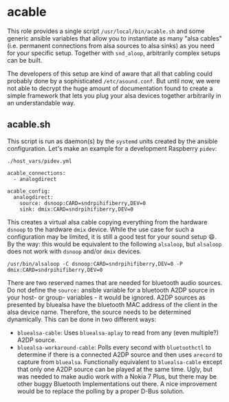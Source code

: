# acable

This role provides a single script `/usr/local/bin/acable.sh` and some generic ansible variables that allow
you to instantiate as many "alsa cables" (i.e. permanent connections from alsa sources to alsa sinks) as you need 
for your specific setup.  Together with `snd_aloop`, arbitrarily complex setups can be built. 

The developers of this setup are kind of aware that all that cabling could probably done by a sophisticated 
`/etc/asound.conf`. But until now, we were not able to decrypt the huge amount of documentation found to create
a simple framework that lets you plug your alsa devices together arbitrarily in an understandable way.

## acable.sh

This script is run as daemon(s) by the `systemd` units created by the ansible configuration. Let's make an 
example for a development Raspberry `pidev`:

~~~
./host_vars/pidev.yml

acable_connections:
  - analogdirect

acable_config:
  analogdirect:
    source: dsnoop:CARD=sndrpihifiberry,DEV=0
    sink: dmix:CARD=sndrpihifiberry,DEV=0
~~~

This creates a virtual alsa cable copying everything from the hardware `dsnoop` to the hardware `dmix` device. While
the use case for such a configuration may be limited, it is still a good test for your sound setup :smile:. By the 
way: this would be equivalent to the following `alsaloop`, but `alsaloop` does not work with `dsnoop` and/or `dmix` 
devices.

~~~
/usr/bin/alsaloop -C dsnoop:CARD=sndrpihifiberry,DEV=0 -P dmix:CARD=sndrpihifiberry,DEV=0
~~~

There are two reserved names that are needed for bluetooth audio sources. Do not define the `source:` ansible variable for a bluetooth A2DP source in your host- or group- variables - it would be ignored. A2DP sources as presented by bluealsa have the bluetooth MAC address of the client in the alsa device name. Therefore, the source needs to be determined dynamically. This can be done in two different ways:

* `bluealsa-cable`: Uses `bluealsa-aplay` to read from any (even multiple?) A2DP source.
* `bluealsa-workaround-cable`: Polls every second with `bluetoothctl` to determine if there is a connected A2DP source and then uses `arecord` to capture from `bluealsa`. Functionally equivalent to `bluealsa-cable` except that only one A2DP source can be played at the same time. Ugly, but was needed to make audio work with a Nokia 7 Plus, but there may be other buggy Bluetooth Implementations out there. A nice improvement would be to replace the polling by a proper D-Bus solution.

